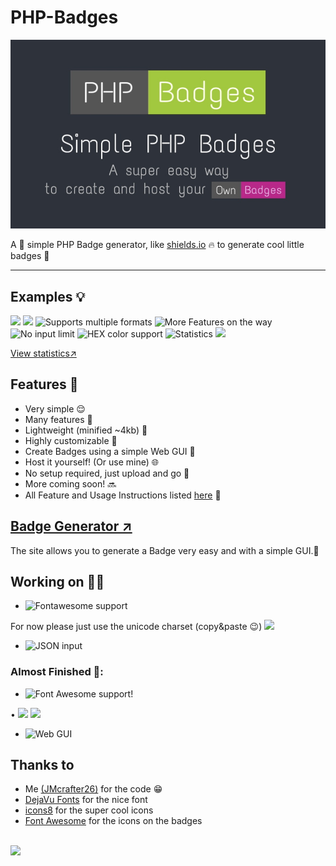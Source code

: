 # PHP-Badges
<img alt="Banner" src=".github/banner.jpg">

A 🔧 simple PHP Badge generator, like <a href="https://shields.io" target="_blank">shields.io</a> 🔥 to generate cool little badges 🌟

<hr>

## Examples 💡
<div style="display: inline-block;">
<img src="https://test.jm26.net/api/badge?g&label=PHP&message=Badges&format=png&resizeoutput=false" height="20px">
<img src="https://test.jm26.net/api/badge?g&label=Own&message=Badges&color=C60B8A&format=png&resizeoutput=false" height="20px">
<img src="https://test.jm26.net/api/badge/?format=jpg&label=Supports&message=multiple%20formats&color=orange&resizeoutput=false" height="20px" alt="Supports multiple formats">
<img src="https://test.jm26.net/api/badge/?label=More%20cool%20features&message=on%20the%20way!&color=violet&resizeoutput=false" height="20px" alt="More Features on the way">
<img src="https://test.jm26.net/api/badge/?label=No%20input&message=LIMIT!LIMIT!LIMIT!LIMIT!LIMIT!LIMIT!LIMIT!LIMIT!&color=brightgreen&resizeoutput=false&scale=35" height="20px" alt="No input limit">
<img src="https://test.jm26.net/api/badge/?label=HEX%20color&message=support&color=0596a3&resizeoutput=false" height="20px" alt="HEX color support">
<img src="https://test.jm26.net/api/badge/statistics?resizeoutput=false" height="20px" alt="Statistics">
<img src="https://test.jm26.net/api/badge/beta?g&icon=f09b&format=png&scale=20&resizeoutput=false" height="20px" alt=" ">

</div>

<a href="https://test.jm26.net/api/badge/statistics?accuratecount=true&resizeoutput=false" target="_blank">View statistics↗</a>

## Features 🌟

- Very simple 😌
- Many features 🤯
- Lightweight (minified ~4kb) 💪
- Highly customizable 🎨
- Create Badges using a simple Web GUI 📌
- Host it yourself! (Or use mine) 🌐
- No setup required, just upload and go 🚀
- More coming soon! 🔜
- All Feature and Usage Instructions listed [here](https://github.com/JMcrafter26/php-badges/wiki/Features-and-Usage) 📑


## [Badge Generator ↗](https://jmcrafter26.github.io/php-badges/generate)
The site allows you to generate a Badge very easy and with a simple GUI.🧩

## Working on 👨‍💻

- <img src="https://test.jm26.net/api/badge/?message=%E2%98%BB&label=Fontawesome%20support&color=red&resizeoutput=false" height="20px" alt="Fontawesome support">
For now please just use the unicode charset (copy&paste 😉) <img src="https://test.jm26.net/api/badge?g&label=Coffee&message=%E2%98%95&color=Yellowgreen&format=png&resizeoutput=false" height="20px">
- <img src="https://test.jm26.net/api/badge/?label=JSON&message=input&color=yellow&resizeoutput=false" height="20px" alt="JSON input">


### Almost Finished 🙌:
- <img src="https://test.jm26.net/api/badge/beta?g&label=Font%20Awesome&icon=f425&message=support!&color=618CD1&format=png&scale=20&resizeoutput=false" height="20px" alt="Font Awesome support!">
<div style="display: inline-block;">
  • <img src="https://test.jm26.net/api/badge?g&label=Better&message=Quality&color=critical&format=png&resizeoutput=true" height="20px">

<img src="https://test.jm26.net/api/badge?g&label=I%20improved%20the&message=~QUALITY~&color=Pink&format=png&resizeoutput=false" height="20px">
</div>

- <img src="https://test.jm26.net/api/badge/?label=Web&message=GUI&color=blue&resizeoutput=false" height="20px" alt="Web GUI">

## Thanks to
- Me [(JMcrafter26)](https://test.jm26.net/list) for the code 😁
- [DejaVu Fonts](https://dejavu-fonts.github.io/) for the nice font
- [icons8](https://icons8.com) for the super cool icons
- [Font Awesome](https://fontawesome.com) for the icons on the badges

<br/>

<img src="https://test.jm26.net/api/php-badges-views/views.png" height="20px" >
